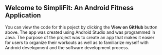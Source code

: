 ## Welcome to SimpliFit: An Android Fitness Application

You can view the code for this poject by clicking the **View on GitHub** button above. The app was created using Android Studio and was programmed in Java. The purpose of the project was to create an app that makes it easier for users to organize their workouts as well as to familiarize myself with Android development and the software development process.
